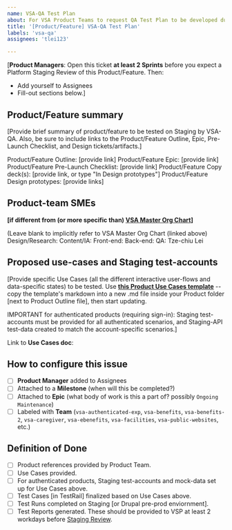 ```yaml
---
name: VSA-QA Test Plan
about: For VSA Product Teams to request QA Test Plan to be developed during Build Phase of development.  Open this ticket AT LEAST 2 SPRINTS BEFORE expected Platform Staging Review.
title: '[Product/Feature] VSA-QA Test Plan'
labels: 'vsa-qa'
assignees: 'tlei123'

---
```

\[**Product Managers**: Open this ticket **at least 2 Sprints** before you expect a Platform Staging Review of this Product/Feature.  Then:
- Add yourself to Assignees
- Fill-out sections below.]

## Product/Feature summary

\[Provide brief summary of product/feature to be tested on Staging by VSA-QA. Also, be sure to include links to the Product/Feature Outline, Epic, Pre-Launch Checklist, and Design tickets/artifacts.]

Product/Feature Outline: \[provide link]
Product/Feature Epic: \[provide link]
Product/Feature Pre-Launch Checklist: \[provide link]
Product/Feature Copy deck(s): \[provide link, or type "In Design prototypes"]
Product/Feature Design prototypes: \[provide links]

## Product-team SMEs

**\[if different from (or more specific than) [VSA Master Org Chart](https://docs.google.com/drawings/d/1_OmxooPQXRwUjb08DoaMoEvw1-2Gq9e_wYLunMzEsxE/edit?ts=5daa1002 )]**

(Leave blank to implicitly refer to VSA Master Org Chart (linked above)
Design/Research: 
Content/IA: 
Front-end: 
Back-end: 
QA: Tze-chiu Lei

## Proposed use-cases and Staging test-accounts

\[Provide specific Use Cases (all the different interactive user-flows and data-specific states) to be tested.  Use **[this Product Use Cases template](https://github.com/department-of-veterans-affairs/va.gov-team/blob/master/teams/vsa/design/product-use-cases-template.md)** -- copy the template's markdown into a new .md file inside your Product folder [next to Product Outline file], then start updating.

IMPORTANT for authenticated products (requiring sign-in): Staging test-accounts must be provided for all authenticated scenarios, and Staging-API test-data created to match the account-specific scenarios.]

Link to **Use Cases doc**: <link>

## How to configure this issue

- [ ] **Product Manager** added to Assignees
- [ ] Attached to a **Milestone** (when will this be completed?)
- [ ] Attached to **Epic** (what body of work is this a part of? possibly `Ongoing Maintenance`)
- [ ] Labeled with **Team** (`vsa-authenticated-exp`, `vsa-benefits`, `vsa-benefits-2`, `vsa-caregiver`, `vsa-ebenefits`, `vsa-facilities`, `vsa-public-websites`, etc.)

## Definition of Done

- [ ] Product references provided by Product Team.
- [ ] Use Cases provided.
- [ ] For authenticated products, Staging test-accounts and mock-data set up for Use Cases above.
- [ ] Test Cases [in TestRail] finalized based on Use Cases above.
- [ ] Test Runs completed on Staging [or Drupal pre-prod enviornment].
- [ ] Test Reports generated.  These should be provided to VSP at least 2 workdays before [Staging Review](https://github.com/department-of-veterans-affairs/va.gov-team/blob/master/platform/working-with-vsp/vsp-collaboration-cycle/vsp-collaboration-cycle.md#staging-review).
